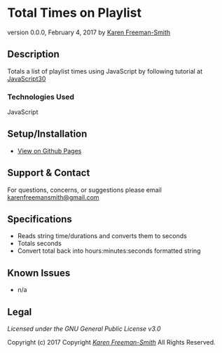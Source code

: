# Total Times on Playlist
version 0.0.0, February 4, 2017
by [Karen Freeman-Smith](https://karenfreemansmith.github.io)

## Description
  Totals a list of playlist times using JavaScript by following tutorial at [JavaScript30](https://github.com/wesbos/JavaScript30)

### Technologies Used
JavaScript

## Setup/Installation
* [View on Github Pages](https://karenfreemansmith.github.io/JS30-Day18-AddStringTimes/)

## Support & Contact
For questions, concerns, or suggestions please email karenfreemansmith@gmail.com

## Specifications
* Reads string time/durations and converts them to seconds
* Totals seconds
* Convert total back into hours:minutes:seconds formatted string

## Known Issues
* n/a

## Legal
*Licensed under the GNU General Public License v3.0*

Copyright (c) 2017 Copyright _[Karen Freeman-Smith](https://karenfreemansmith.github.io)_ All Rights Reserved.
